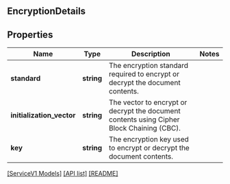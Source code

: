 ## EncryptionDetails

## Properties

Name | Type | Description | Notes
------------ | ------------- | ------------- | -------------
**standard** | **string** | The encryption standard required to encrypt or decrypt the document contents. |
**initialization_vector** | **string** | The vector to encrypt or decrypt the document contents using Cipher Block Chaining (CBC). |
**key** | **string** | The encryption key used to encrypt or decrypt the document contents. |

[[ServiceV1 Models]](../) [[API list]](../../Api) [[README]](../../../README.md)
